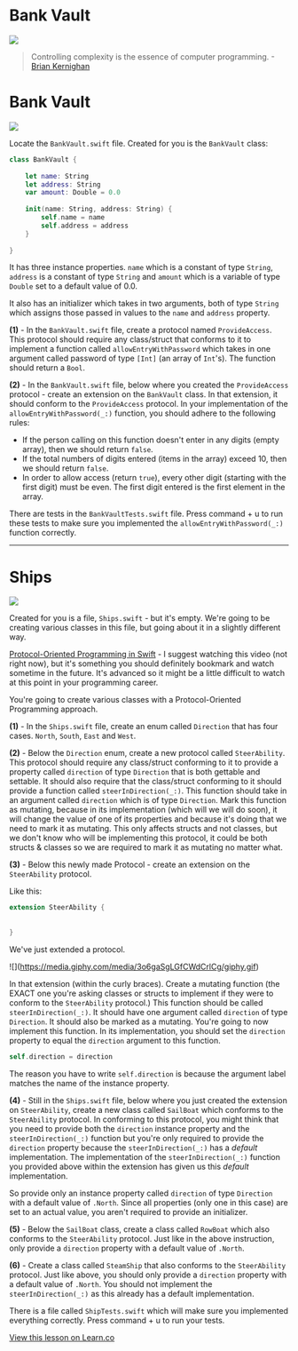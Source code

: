 # Bank Vault

![](http://i.imgur.com/LbL2oc2.jpg?1)  

> Controlling complexity is the essence of computer programming. -[Brian Kernighan](https://en.wikipedia.org/wiki/Brian_Kernighan)
 



# Bank Vault

![](http://i.imgur.com/TXSJip9.jpg?1)

Locate the `BankVault.swift` file. Created for you is the `BankVault` class:

```swift
class BankVault {
    
    let name: String
    let address: String
    var amount: Double = 0.0
    
    init(name: String, address: String) {
        self.name = name
        self.address = address
    }
    
}
```

It has three instance properties. `name` which is a constant of type `String`, `address` is a constant of type `String` and `amount` which is a variable of type `Double` set to a default value of 0.0.

It also has an initializer which takes in two arguments, both of type `String` which assigns those passed in values to the `name` and `address` property. 

**(1)** - In the `BankVault.swift` file, create a protocol named `ProvideAccess`. This protocol should require any class/struct that conforms to it to implement a function called `allowEntryWithPassword` which takes in one argument called password of type `[Int]` (an array of `Int`'s). The function should return a `Bool`.

**(2)** - In the `BankVault.swift` file, below where you created the `ProvideAccess` protocol - create an extension on the `BankVault` class. In that extension, it should conform to the `ProvideAccess` protocol. In your implementation of the `allowEntryWithPassword(_:)` function, you should adhere to the following rules:

* If the person calling on this function doesn't enter in any digits (empty array), then we should return `false`.
* If the total numbers of digits entered (items in the array) exceed 10, then we should return `false`.
* In order to allow access (return `true`), every other digit (starting with the first digit) must be even. The first digit entered is the first element in the array.

There are tests in the `BankVaultTests.swift` file. Press command + u to run these tests to make sure you implemented the `allowEntryWithPassword(_:)` function correctly.

---

# Ships

![](http://i.imgur.com/6qm04uo.jpg?1)

Created for you is a file, `Ships.swift` - but it's empty. We're going to be creating various classes  in this file, but going about it in a slightly different way. 

[Protocol-Oriented Programming in Swift](https://developer.apple.com/videos/play/wwdc2015/408/) - I suggest watching this video (not right now), but it's something you should definitely bookmark and watch sometime in the future. It's advanced so it might be a little difficult to watch at this point in your programming career.

You're going to create various classes with a Protocol-Oriented Programming approach.

**(1)** - In the `Ships.swift` file, create an enum called `Direction` that has four cases. `North`, `South`, `East` and `West`.

**(2)** - Below the `Direction` enum, create a new protocol called `SteerAbility`. This protocol should require any class/struct conforming to it to provide a property called `direction` of type `Direction` that is both gettable and settable. It should also require that the class/struct conforming to it should provide a function called `steerInDirection(_:)`. This function should take in an argument called `direction` which is of type `Direction`. Mark this function as mutating, because in its implementation (which will we will do soon), it will change the value of one of its properties and because it's doing that we need to mark it as mutating. This only affects structs and not classes, but we don't know who will be implementing this protocol, it could be both structs & classes so we are required to mark it as mutating no matter what.

**(3)** - Below this newly made Protocol - create an extension on the `SteerAbility` protocol.

Like this:

```swift
extension SteerAbility {
    
    
}
```

We've just extended a protocol.

!\[](https://media.giphy.com/media/3o6gaSgLGfCWdCrlCg/giphy.gif)

In that extension (within the curly braces). Create a mutating function (the EXACT one you're asking classes or structs to implement if they were to conform to the `SteerAbility` protocol.) This function should be called `steerInDirection(_:)`. It should have one argument called `direction` of type `Direction`. It should also be marked as a mutating. You're going to now implement this function. In its implementation, you should set the `direction` property to equal the `direction` argument to this function.


```swift
self.direction = direction
```

The reason you have to write `self.direction` is because the argument label matches the name of the instance property.


**(4)** - Still in the `Ships.swift` file, below where you just created the extension on `SteerAbility`, create a new class called `SailBoat` which conforms to the `SteerAbility` protocol. In conforming to this protocol, you might think that you need to provide both the `direction` instance property and the `steerInDirection(_:)` function but you're only required to provide the `direction` property because the `steerInDirection(_:)` has a _default_ implementation. The implementation of the `steerInDirection(_:)` function you provided above within the extension has given us this _default_ implementation.

So provide only an instance property called `direction` of type `Direction` with a default value of `.North`. Since all properties (only one in this case) are set to an actual value, you aren't required to provide an initializer.

**(5)** - Below the `SailBoat` class, create a class called `RowBoat` which also conforms to the `SteerAbility` protocol. Just like in the above instruction, only provide a `direction` property with a default value of `.North`. 

**(6)** - Create a class called `SteamShip` that also conforms to the `SteerAbility` protocol. Just like above, you should only provide a `direction` property with a default value of `.North`. You should not implement the `steerInDirection(_:)` as this already has a default implementation.

There is a file called `ShipTests.swift` which will make sure you implemented everything correctly. Press command + u to run your tests.

<a href='https://learn.co/lessons/ProtocolLab' data-visibility='hidden'>View this lesson on Learn.co</a>
